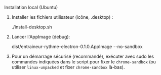 Installation local (Ubuntu)

1) Installer les fichiers utilisateur (icône, .desktop) :

   ./install-desktop.sh

2) Lancer l'AppImage (debug):

   dist/entraineur-rythme-electron-0.1.0.AppImage --no-sandbox

3) Pour un démarrage sécurisé (recommandé), exécuter avec sudo les commandes indiquées dans le script pour fixer le `chrome-sandbox` (ou utiliser `linux-unpacked` et fixer `chrome-sandbox` là-bas).
